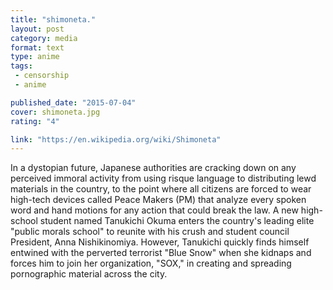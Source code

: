 ```yaml
---
title: "shimoneta."
layout: post
category: media
format: text
type: anime
tags: 
 - censorship
 - anime

published_date: "2015-07-04"
cover: shimoneta.jpg
rating: "4"

link: "https://en.wikipedia.org/wiki/Shimoneta"
---
```


In a dystopian future, Japanese authorities are cracking down on any perceived
immoral activity from using risque language to distributing lewd materials in
the country, to the point where all citizens are forced to wear high-tech
devices called Peace Makers (PM) that analyze every spoken word and hand
motions for any action that could break the law.  A new high-school student
named Tanukichi Okuma enters the country's leading elite "public morals school"
to reunite with his crush and student council President, Anna Nishikinomiya.
However, Tanukichi quickly finds himself entwined with the perverted terrorist
"Blue Snow" when she kidnaps and forces him to join her organization, "SOX," in
creating and spreading pornographic material across the city.  
